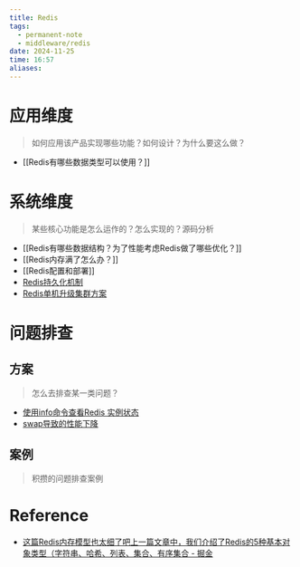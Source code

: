 ```yaml
---
title: Redis
tags:
  - permanent-note
  - middleware/redis
date: 2024-11-25
time: 16:57
aliases:
---
```

# 应用维度

> 如何应用该产品实现哪些功能？如何设计？为什么要这么做？

* [[Redis有哪些数据类型可以使用？]]

# 系统维度

> 某些核心功能是怎么运作的？怎么实现的？源码分析

* [[Redis有哪些数据结构？为了性能考虑Redis做了哪些优化？]]
* [[Redis内存满了怎么办？]]
* [[Redis配置和部署]]
* [Redis持久化机制](Redis持久化机制)
* [Redis单机升级集群方案](Redis单机升级集群方案)

# 问题排查

## 方案

> 怎么去排查某一类问题？
* [使用info命令查看Redis 实例状态](使用info命令查看Redis%20实例状态.md)
* [swap导致的性能下降](swap导致的性能下降.md)
## 案例

> 积攒的问题排查案例


# Reference

* [这篇Redis内存模型也太细了吧上一篇文章中，我们介绍了Redis的5种基本对象类型（字符串、哈希、列表、集合、有序集合 - 掘金](https://juejin.cn/post/6885710269406789645)